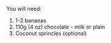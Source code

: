 You will need:
1) 1-2 bananas 
2) 110g (4 oz) chocolate - milk or plain
3) Coconut sprincles (optional)